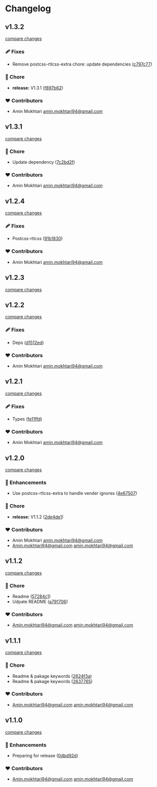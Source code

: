 # Changelog

## v1.3.2

[compare changes](https://github.com/aminmokhtari94/nuxt-rtlcss/compare/v1.3.1...v1.3.2)

### 🩹 Fixes

- Remove postcss-rtlcss-extra chore: update dependencies ([c797c77](https://github.com/aminmokhtari94/nuxt-rtlcss/commit/c797c77))

### 🏡 Chore

- **release:** V1.3.1 ([f897b62](https://github.com/aminmokhtari94/nuxt-rtlcss/commit/f897b62))

### ❤️ Contributors

- Amin Mokhtari <amin.mokhtari94@gmail.com>

## v1.3.1

[compare changes](https://github.com/aminmokhtari94/nuxt-rtlcss/compare/v1.2.4...v1.3.1)

### 🏡 Chore

- Update dependency ([7c2bd2f](https://github.com/aminmokhtari94/nuxt-rtlcss/commit/7c2bd2f))

### ❤️ Contributors

- Amin Mokhtari <amin.mokhtari94@gmail.com>

## v1.2.4

[compare changes](https://github.com/aminmokhtari94/nuxt-rtlcss/compare/v1.2.3...v1.2.4)

### 🩹 Fixes

- Postcss-rtlcss ([91b1830](https://github.com/aminmokhtari94/nuxt-rtlcss/commit/91b1830))

### ❤️ Contributors

- Amin Mokhtari <amin.mokhtari94@gmail.com>

## v1.2.3

[compare changes](https://github.com/aminmokhtari94/nuxt-rtlcss/compare/v1.2.2...v1.2.3)

## v1.2.2

[compare changes](https://github.com/aminmokhtari94/nuxt-rtlcss/compare/v1.2.1...v1.2.2)

### 🩹 Fixes

- Deps ([d1512ed](https://github.com/aminmokhtari94/nuxt-rtlcss/commit/d1512ed))

### ❤️ Contributors

- Amin Mokhtari <amin.mokhtari94@gmail.com>

## v1.2.1

[compare changes](https://github.com/aminmokhtari94/nuxt-rtlcss/compare/v1.2.0...v1.2.1)

### 🩹 Fixes

- Types ([fe11ffd](https://github.com/aminmokhtari94/nuxt-rtlcss/commit/fe11ffd))

### ❤️ Contributors

- Amin Mokhtari <amin.mokhtari94@gmail.com>

## v1.2.0

[compare changes](https://github.com/aminmokhtari94/nuxt-rtlcss/compare/v1.1.2...v1.2.0)

### 🚀 Enhancements

- Use postcss-rtlcss-extra to handle vender ignores ([4e67507](https://github.com/aminmokhtari94/nuxt-rtlcss/commit/4e67507))

### 🏡 Chore

- **release:** V1.1.2 ([2de4de1](https://github.com/aminmokhtari94/nuxt-rtlcss/commit/2de4de1))

### ❤️ Contributors

- Amin Mokhtari <amin.mokhtari94@gmail.com>
- Amin.mokhtari94@gmail.com <amin.mokhtari94@gmail.com>

## v1.1.2

[compare changes](https://github.com/aminmokhtari94/nuxt-rtlcss/compare/v1.1.1...v1.1.2)

### 🏡 Chore

- Readme ([57284c1](https://github.com/aminmokhtari94/nuxt-rtlcss/commit/57284c1))
- Udpate README ([a791706](https://github.com/aminmokhtari94/nuxt-rtlcss/commit/a791706))

### ❤️ Contributors

- Amin.mokhtari94@gmail.com <amin.mokhtari94@gmail.com>

## v1.1.1

[compare changes](https://github.com/aminmokhtari94/nuxt-rtlcss/compare/v1.1.0...v1.1.1)

### 🏡 Chore

- Readme & pakage keywords ([2624f3a](https://github.com/aminmokhtari94/nuxt-rtlcss/commit/2624f3a))
- Readme & pakage keywords ([2637765](https://github.com/aminmokhtari94/nuxt-rtlcss/commit/2637765))

### ❤️ Contributors

- Amin.mokhtari94@gmail.com <amin.mokhtari94@gmail.com>

## v1.1.0

[compare changes](https://github.com/aminmokhtari94/nuxt-rtlcss/compare/v1.0.2...v1.1.0)

### 🚀 Enhancements

- Preparing for release ([0dbd92d](https://github.com/aminmokhtari94/nuxt-rtlcss/commit/0dbd92d))

### ❤️ Contributors

- Amin.mokhtari94@gmail.com <amin.mokhtari94@gmail.com>

